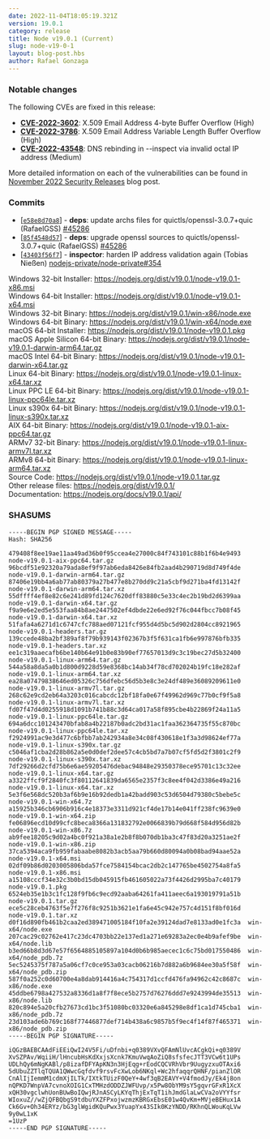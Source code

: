 ```yaml
---
date: 2022-11-04T18:05:19.321Z
version: 19.0.1
category: release
title: Node v19.0.1 (Current)
slug: node-v19-0-1
layout: blog-post.hbs
author: Rafael Gonzaga
---
```


### Notable changes

The following CVEs are fixed in this release:

- **[CVE-2022-3602](https://cve.mitre.org/cgi-bin/cvename.cgi?name=CVE-2022-3602)**: X.509 Email Address 4-byte Buffer Overflow (High)
- **[CVE-2022-3786](https://cve.mitre.org/cgi-bin/cvename.cgi?name=CVE-2022-3786)**: X.509 Email Address Variable Length Buffer Overflow (High)
- **[CVE-2022-43548](https://cve.mitre.org/cgi-bin/cvename.cgi?name=CVE-2022-43548)**: DNS rebinding in --inspect via invalid octal IP address (Medium)

More detailed information on each of the vulnerabilities can be found in [November 2022 Security Releases](https://nodejs.org/en/blog/vulnerability/november-2022-security-releases/) blog post.

### Commits

- \[[`e58e8d70a8`](https://github.com/nodejs/node/commit/e58e8d70a8)] - **deps**: update archs files for quictls/openssl-3.0.7+quic (RafaelGSS) [#45286](https://github.com/nodejs/node/pull/45286)
- \[[`85f4548d57`](https://github.com/nodejs/node/commit/85f4548d57)] - **deps**: upgrade openssl sources to quictls/openssl-3.0.7+quic (RafaelGSS) [#45286](https://github.com/nodejs/node/pull/45286)
- \[[`43403f56f7`](https://github.com/nodejs/node/commit/43403f56f7)] - **inspector**: harden IP address validation again (Tobias Nießen) [nodejs-private/node-private#354](https://github.com/nodejs-private/node-private/pull/354)

Windows 32-bit Installer: https://nodejs.org/dist/v19.0.1/node-v19.0.1-x86.msi \
Windows 64-bit Installer: https://nodejs.org/dist/v19.0.1/node-v19.0.1-x64.msi \
Windows 32-bit Binary: https://nodejs.org/dist/v19.0.1/win-x86/node.exe \
Windows 64-bit Binary: https://nodejs.org/dist/v19.0.1/win-x64/node.exe \
macOS 64-bit Installer: https://nodejs.org/dist/v19.0.1/node-v19.0.1.pkg \
macOS Apple Silicon 64-bit Binary: https://nodejs.org/dist/v19.0.1/node-v19.0.1-darwin-arm64.tar.gz \
macOS Intel 64-bit Binary: https://nodejs.org/dist/v19.0.1/node-v19.0.1-darwin-x64.tar.gz \
Linux 64-bit Binary: https://nodejs.org/dist/v19.0.1/node-v19.0.1-linux-x64.tar.xz \
Linux PPC LE 64-bit Binary: https://nodejs.org/dist/v19.0.1/node-v19.0.1-linux-ppc64le.tar.xz \
Linux s390x 64-bit Binary: https://nodejs.org/dist/v19.0.1/node-v19.0.1-linux-s390x.tar.xz \
AIX 64-bit Binary: https://nodejs.org/dist/v19.0.1/node-v19.0.1-aix-ppc64.tar.gz \
ARMv7 32-bit Binary: https://nodejs.org/dist/v19.0.1/node-v19.0.1-linux-armv7l.tar.xz \
ARMv8 64-bit Binary: https://nodejs.org/dist/v19.0.1/node-v19.0.1-linux-arm64.tar.xz \
Source Code: https://nodejs.org/dist/v19.0.1/node-v19.0.1.tar.gz \
Other release files: https://nodejs.org/dist/v19.0.1/ \
Documentation: https://nodejs.org/docs/v19.0.1/api/

### SHASUMS

```
-----BEGIN PGP SIGNED MESSAGE-----
Hash: SHA256

479408f8ee19ae11aa49ad36b0f95ccea4e27000c84f743101c88b1f6b4e9493  node-v19.0.1-aix-ppc64.tar.gz
96bcdf51e92320a79ada8ef9f97ab6eda8426e84fb2aad4b290719d8d749f4de  node-v19.0.1-darwin-arm64.tar.gz
87406e19bb4a6ab77ab80379a27b477e8b270dd9c21a5cbf9d271ba4fd13142f  node-v19.0.1-darwin-arm64.tar.xz
55dffff4ef8e82c6e241d89fd124c7620dff83880c5e33c4ec2b19bd2d6399aa  node-v19.0.1-darwin-x64.tar.gz
f9a9e6e2ed5e553faa84b8ae2447502ef4dbde22e6ed92f76c044fbcc7b08f45  node-v19.0.1-darwin-x64.tar.xz
51fafa4a6271d1c6747cfc788aed07121fcf955d4d5bc5d902d2804cc8921965  node-v19.0.1-headers.tar.gz
139ccede48ba2bf389af8f79b939143f02367b3f5f631ca1fb6e997876bfb335  node-v19.0.1-headers.tar.xz
ee1c319aaecafb6be140b64e91b0e83b90ef77657013d9c3c19bec27d5b32400  node-v19.0.1-linux-arm64.tar.gz
544a58a8da5a0b1d800d9228d59e8368bc14ab34f78cd702024b19fc18e282af  node-v19.0.1-linux-arm64.tar.xz
ea28a07479838646ed05326c756dfebc56d5b3e8c3e24df489e36089209611e0  node-v19.0.1-linux-armv7l.tar.gz
268c62e9cd2eb64a3203c016cabcdc12bf18fa0e67f49962d969c77b0cf9f5a8  node-v19.0.1-linux-armv7l.tar.xz
fd07f47d4d0255918d1091b741b88c3d64ca017a58f895cbe4b22869f24a11a5  node-v19.0.1-linux-ppc64le.tar.gz
694a6dcc101243470bfab8a4b22187b0adc2bd31ac1faa362364735f55c870bc  node-v19.0.1-linux-ppc64le.tar.xz
f2924991ac9e3d477c6bfbb7ab242934a8e34c08f430618e1f3a3d98624ef77a  node-v19.0.1-linux-s390x.tar.gz
c5046af1cba2d28b862a5e0d0def2dee57c4cb5bd7a7b07cf5fd5d2f3801c2f9  node-v19.0.1-linux-s390x.tar.xz
7df29266d2cfd75b6e6ae59205476debac94848e29350378ece95701c13c32ee  node-v19.0.1-linux-x64.tar.gz
a3322ffcf9f2840fc3f80112641839da6565e2357f3c8ee4f042d3386e49a216  node-v19.0.1-linux-x64.tar.xz
5e3f6e568dc520b3af6b9e16b92dedb1a42badd903c53d6504d79380c5bebe5c  node-v19.0.1-win-x64.7z
a15925b346cb6906b916c4e18373e3311d921cf4de17b14e041ff238fc9639e0  node-v19.0.1-win-x64.zip
fe06896ecd10d99cfc8beca8366a131832792e0066839b79d668f584d956d82b  node-v19.0.1-win-x86.7z
ab9fee18205c9d02a4bc0f921a38a1e2b8f8b070db1ba3c47f83d20a3251ae2f  node-v19.0.1-win-x86.zip
37ca5394aca9fb959fabaabe8082b3acb5aa79b660d80094a0b08bad94aae52a  node-v19.0.1-x64.msi
02df09b86d0203005806bda57fce7584154bcac2db2c147765be4502754a8fa5  node-v19.0.1-x86.msi
a15108cccf34e32c3b0bd15db045915fb461605022a73f4426d2995ba7c40179  node-v19.0.1.pkg
6524eb35e1b3c1fc128f9fb6c9ecd92aaba64261fa411aeec6a193019791a51b  node-v19.0.1.tar.gz
ece5c28ceb4763f5e7f276f8c9251b3621e1fa6e45c942e757c4d151f8bf016d  node-v19.0.1.tar.xz
d0f16d890fb461b2caa2ed389471005184f10fa2e39124dad7e8133ad0e1fc3a  win-x64/node.exe
207cac29c02762e417c23dc4703bb22e137ed1a271e69283a2ec0e4b9afef9be  win-x64/node.lib
b3ed66b8d3d67e57f6564885105897a104d0b6b985aecec1c6c75bd017550486  win-x64/node_pdb.7z
5ec5245375f787a5a06cf7c0ce953a03cacb06216b7d882a6b9684ee30a5f58f  win-x64/node_pdb.zip
587f0a252c0d60700e4a8dab914416a4c754317d1ccfd476fa94962c42c8687c  win-x86/node.exe
45ddbe6798a427532a8336d1a8f7f8ece5b2757d76276ddd7e9243994de35513  win-x86/node.lib
820c894e5a20cfb27673cd1bc3f51080bc03320e6a845298e8df1ca1d745cba1  win-x86/node_pdb.7z
23d103ade6b769c168f77446877def714b438a6c9857b5f9ec4f14f87f465371  win-x86/node_pdb.zip
-----BEGIN PGP SIGNATURE-----

iQGzBAEBCAAdFiEEiQwI24V5Fi/uDfnbi+q0389VXvQFAmNlUvcACgkQi+q0389V
XvSZPAv/WqiiH/lHncubHsKdXxjsXcnk7KmuVwqAoZiQ8sfsfecJTT3VCw6t1UPs
UDLhQy6mNgKABl/p8izafDFYApKN3n3HjEqg+rEodCQCVRhVbr9UugyzxuOTAxi6
5dUbuZZTlqTQUA1QWwcGqfdvf9rsvFcXwLob6NKql+Wc2hfaqqrQHNF/pianZlOR
CnAlIjIemmM1cdmXjILTk/IXtkTUizF0QeY+4wf3qB2EAVY+V4fmodJy/Ek4j8on
nQPKD7WnpVA7cvnoXOIG1CxTMHzdODDZJWFUvp/x5Pw8ObYM9sY5gqvrGFxR1XcX
xQH30vgclwhUonBUwBoIQwjRJnASCyLKYqThjExTqT1ihJmdGlaLwCVa2oVYYfsr
WIoxuZ//wZjQFBQbgS9tdbuYXZFPxojwzmzKBRGxEbsE01w4QvKm+MVjeBEHux1A
Ck6Gv+Oh34ERYz/bG3glWgidKQuPwx3YuapYx43SIk0KzYNDD/RKhnQLWouKqLVw
9y0wL1xK
=1UzP
-----END PGP SIGNATURE-----

```

